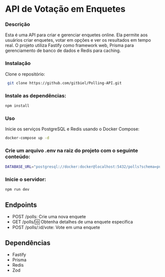 # API de Votação em Enquetes
### Descrição
Esta é uma API para criar e gerenciar enquetes online. Ela permite aos usuários criar enquetes, votar em opções e ver os resultados em tempo real. O projeto utiliza Fastify como framework web, Prisma para gerenciamento de banco de dados e Redis para caching.

### Instalação
Clone o repositório:

```bash
 git clone https://github.com/gitbiel/Polling-API.git
```
### Instale as dependências:

```bash
npm install
```

### Uso
Inicie os serviços PostgreSQL e Redis usando o Docker Compose:
```bash
docker-compose up -d
```

### Crie um arquivo .env na raiz do projeto com o seguinte conteúdo:

```bash
DATABASE_URL="postgresql://docker:docker@localhost:5432/polls?schema=public"
```

### Inicie o servidor:

```bash
npm run dev
```
## Endpoints
- POST /polls: Crie uma nova enquete
- GET /polls/:id: Obtenha detalhes de uma enquete específica
- POST /polls/:id/vote: Vote em uma enquete
  
## Dependências
- Fastify
- Prisma
- Redis
- Zod
